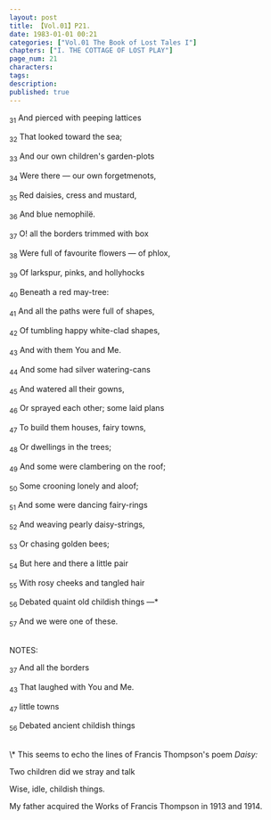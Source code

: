 ```yaml
---
layout: post
title: 【Vol.01】P21.
date: 1983-01-01 00:21
categories: ["Vol.01 The Book of Lost Tales I"]
chapters: ["I. THE COTTAGE OF LOST PLAY"]
page_num: 21
characters: 
tags: 
description: 
published: true
---
```


<SUB>31</SUB> And pierced with peeping lattices

<SUB>32</SUB> That looked toward the sea;

<SUB>33</SUB> And our own children's garden-plots

<SUB>34</SUB> Were there — our own forgetmenots,

<SUB>35</SUB> Red daisies, cress and mustard,

<SUB>36</SUB> And blue nemophilë.

<SUB>37</SUB> O! all the borders trimmed with box

<SUB>38</SUB> Were full of favourite flowers — of phlox,

<SUB>39</SUB> Of larkspur, pinks, and hollyhocks

<SUB>40</SUB> Beneath a red may-tree:

<SUB>41</SUB> And all the paths were full of shapes,

<SUB>42</SUB> Of tumbling happy white-clad shapes,

<SUB>43</SUB> And with them You and Me.

<SUB>44</SUB> And some had silver watering-cans

<SUB>45</SUB> And watered all their gowns,

<SUB>46</SUB> Or sprayed each other; some laid plans

<SUB>47</SUB> To build them houses, fairy towns,

<SUB>48</SUB> Or dwellings in the trees;

<SUB>49</SUB> And some were clambering on the roof;

<SUB>50</SUB> Some crooning lonely and aloof;

<SUB>51</SUB> And some were dancing fairy-rings

<SUB>52</SUB> And weaving pearly daisy-strings,

<SUB>53</SUB> Or chasing golden bees;

<SUB>54</SUB> But here and there a little pair

<SUB>55</SUB> With rosy cheeks and tangled hair

<SUB>56</SUB> Debated quaint old childish things —\*

<SUB>57</SUB> And we were one of these.

<BR>
NOTES:

<SUB>37</SUB> And all the borders

<SUB>43</SUB> That laughed with You and Me.

<SUB>47</SUB> little towns

<SUB>56</SUB> Debated ancient childish things

<BR>
\* This seems to echo the lines of Francis Thompson's poem <I>Daisy:</I>

Two children did we stray and talk

Wise, idle, childish things.

My father acquired the Works of Francis Thompson in 1913 and 1914.

